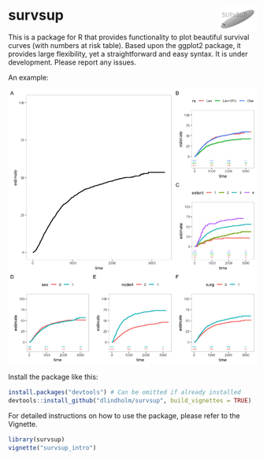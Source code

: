 # survsup <img src="icons/survsup_icon.png" align="right" width="15%" height="15%" />

This is a package for R that provides functionality to plot beautiful survival curves (with numbers at risk table).
Based upon the ggplot2 package, it provides large flexibility, yet a straightforward and easy syntax. It is under
development. Please report any issues. 

An example: 

![](example.png)<!-- -->



Install the package like this:

```r
install.packages("devtools") # Can be omitted if already installed
devtools::install_github("dlindholm/survsup", build_vignettes = TRUE)
```

For detailed instructions on how to use the package, please refer to the Vignette.
```r
library(survsup)
vignette("survsup_intro")
```